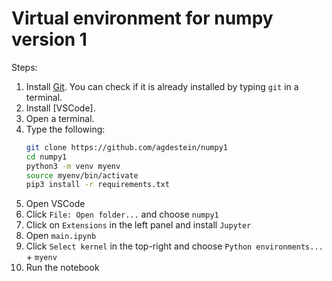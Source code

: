 # Virtual environment for numpy version 1

Steps:

1. Install [Git](https://git-scm.com/downloads). You can check if it is already installed by typing `git` in a terminal.
2. Install [VSCode].
3. Open a terminal.
4. Type the following:
    ```sh
    git clone https://github.com/agdestein/numpy1
    cd numpy1
    python3 -m venv myenv
    source myenv/bin/activate
    pip3 install -r requirements.txt
    ```
5. Open VSCode
6. Click `File: Open folder...` and choose `numpy1`
7. Click on `Extensions` in the left panel and install `Jupyter`
8. Open `main.ipynb`
9. Click `Select kernel` in the top-right and choose `Python environments...` + `myenv`
10. Run the notebook
